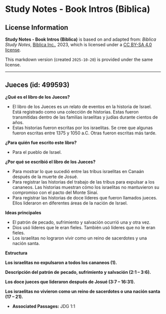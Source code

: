# Study Notes - Book Intros (Biblica)

## License Information

**Study Notes - Book Intros (Biblica)** is based on and adapted from: _Biblica Study Notes_, [Biblica Inc.](https://www.biblica.com/), 2023, which is licensed under a [CC BY-SA 4.0 license](https://creativecommons.org/licenses/by-sa/4.0/legalcode.en).

This markdown version (created `2025-10-20`) is provided under the same license.



--------------------------------

## Jueces (id: 499593)

**¿Qué es el libro de los Jueces?**

* El libro de los Jueces es un relato de eventos en la historia de Israel. Está registrado como una colección de historias. Estas fueron transmitidas dentro de las familias israelitas y judías durante cientos de años.
* Estas historias fueron escritas por los israelitas. Se cree que algunas fueron escritas entre 1375 y 1050 a.C. Otras fueron escritas más tarde.

**¿Para quién fue escrito este libro?**

* Para el pueblo de Israel.

**¿Por qué se escribió el libro de los Jueces?**

* Para mostrar lo que sucedió entre las tribus israelitas en Canaán después de la muerte de Josué.
* Para registrar las historias del trabajo de las tribus para expulsar a los cananeos. Las historias muestran cómo los israelitas no mantuvieron su compromiso con el pacto del Monte Sinaí.
* Para registrar las historias de doce líderes que fueron llamados jueces. Ellos lideraron en diferentes áreas de la nación de Israel.

**Ideas principales**

* El patrón de pecado, sufrimiento y salvación ocurrió una y otra vez.
* Dios usó líderes que le eran fieles. También usó líderes que no le eran fieles.
* Los israelitas no lograron vivir como un reino de sacerdotes y una nación santa.

**Estructura**

**Los israelitas no expulsaron a todos los cananeos (1\).**

**Descripción del patrón de** **pecado, sufrimiento y salvación (2:1 – 3:6\).**

**Los doce jueces que lideraron después de Josué (3:7 – 16:31\).**

**Los israelitas no vivieron como un reino de sacerdotes o una nación santa (17 – 21\).**

* **Associated Passages:** JDG 1:1

